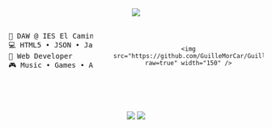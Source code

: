 <div align="center">
<img src="https://readme-typing-svg.demolab.com?font=Inconsolata&weight=500&size=40&duration=6000&pause=1000&color=A7A459&center=true&vCenter=true&multiline=true&repeat=false&random=false&width=1000&height=100&lines=Hola,+soy+Guillermo+Morcillo+Carmona;Estudiante+de+Desarrollo+de+Aplicaciones+Web" />
<br><br>
 <div style="display: flex; justify-content: center; align-items: center; gap: 40px;">
    <pre style="text-align: left;">
💼 DAW @ IES El Caminás
💻 HTML5 • JSON • JavaScript • Java • MySQL • Python
📖 Web Developer
🎮 Music • Games • Anime • Code • Creativity
    </pre>

    
    <img src="https://github.com/GuilleMorCar/GuilleMorCar/blob/main/img/SteinsGate.png?raw=true" width="150" />
  </div>
<br><br>

    
[![](https://img.shields.io/badge/linkedin-0a66c2)](https://www.linkedin.com/in/guillermo-morcillo-carmona-a4887b312/)
[![](https://img.shields.io/badge/instagram-0a66c2)](https://www.linkedin.com/in/guillermo-morcillo-carmona-a4887b312/)

</div>

